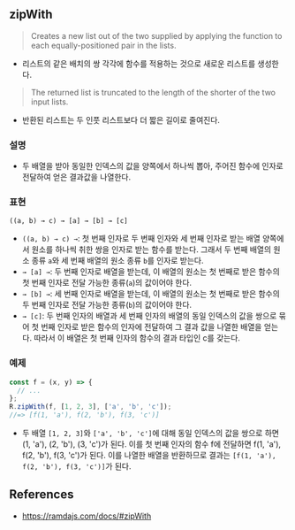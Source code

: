 ## zipWith
> Creates a new list out of the two supplied by applying the function to each equally-positioned pair in the lists.
- 리스트의 같은 배치의 쌍 각각에 함수를 적용하는 것으로 새로운 리스트를 생성한다.

> The returned list is truncated to the length of the shorter of the two input lists.
- 반환된 리스트는 두 인풋 리스트보다 더 짧은 길이로 줄여진다.

### 설명
- 두 배열을 받아 동일한 인덱스의 값을 양쪽에서 하나씩 뽑아, 주어진 함수에 인자로 전달하여 얻은 결과값을 나열한다.

### 표현
```
((a, b) → c) → [a] → [b] → [c]
```
- `((a, b) → c) →`: 첫 번째 인자로 두 번째 인자와 세 번째 인자로 받는 배열 양쪽에서 원소를 하나씩 취한 쌍을 인자로 받는 함수를 받는다. 그래서 두 번째 배열의 원소 종류 `a`와 세 번째 배열의 원소 종류 `b`를 인자로 받는다.
- `→ [a] →`: 두 번째 인자로 배열을 받는데, 이 배열의 원소는 첫 번째로 받은 함수의 첫 번째 인자로 전달 가능한 종류(`a`)의 값이어야 한다.
- `→ [b] →`: 세 번째 인자로 배열을 받는데, 이 배열의 원소는 첫 번째로 받은 함수의 두 번째 인자로 전달 가능한 종류(`b`)의 값이어야 한다.
- `→ [c]`: 두 번째 인자의 배열과 세 번째 인자의 배열의 동일 인덱스의 값을 쌍으로 묶어 첫 번째 인자로 받은 함수의 인자에 전달하여 그 결과 값을 나열한 배열을 얻는다. 따라서 이 배열은 첫 번째 인자의 함수의 결과 타입인 c를 갖는다.

### 예제
```js
const f = (x, y) => {
  // ...
};
R.zipWith(f, [1, 2, 3], ['a', 'b', 'c']);
//=> [f(1, 'a'), f(2, 'b'), f(3, 'c')]
```
- 두 배열 `[1, 2, 3]`와 `['a', 'b', 'c']`에 대해 동일 인덱스의 값을 쌍으로 하면 (1, 'a'), (2, 'b'), (3, 'c')가 된다. 이를 첫 번째 인자의 함수 f에 전달하면 f(1, 'a'), f(2, 'b'), f(3, 'c')가 된다. 이를 나열한 배열을 반환하므로 결과는 `[f(1, 'a'), f(2, 'b'), f(3, 'c')]`가 된다.

## References
- https://ramdajs.com/docs/#zipWith
